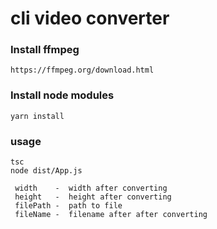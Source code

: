 # cli video converter

### Install ffmpeg 

```
https://ffmpeg.org/download.html
```

### Install node modules

```
yarn install
```

### usage

```
tsc
node dist/App.js
```

```
 width    -  width after converting
 height   -  height after converting
 filePath -  path to file
 fileName -  filename after after converting
```
